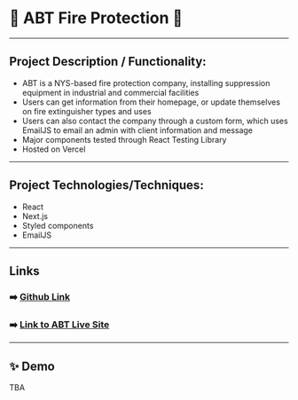 # 🧯 ABT Fire Protection 🧯

---

## Project Description / Functionality: 
- ABT is a NYS-based fire protection company, installing suppression equipment in industrial and commercial facilities
- Users can get information from their homepage, or update themselves on fire extinguisher types and uses
- Users can also contact the company through a custom form, which uses EmailJS to email an admin with client information and message
- Major components tested through React Testing Library
- Hosted on Vercel

---

## Project Technologies/Techniques:
- React
- Next.js
- Styled components
- EmailJS

---

## Links
### ➡️ [Github Link](https://github.com/cjmaret/abt)
### ➡️ [Link to ABT Live Site](https://www.abtfireprotection.com/)

---

## ✨ Demo
TBA
